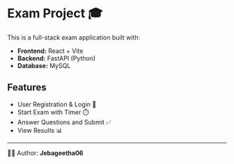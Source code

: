 # Exam Project 🎓

This is a full-stack exam application built with:

- **Frontend:** React + Vite  
- **Backend:** FastAPI (Python)  
- **Database:** MySQL  

## Features
- User Registration & Login 🔑  
- Start Exam with Timer ⏱️  
- Answer Questions and Submit ✅  
- View Results 📊  

---

👩‍💻 Author: **Jebageetha06**
